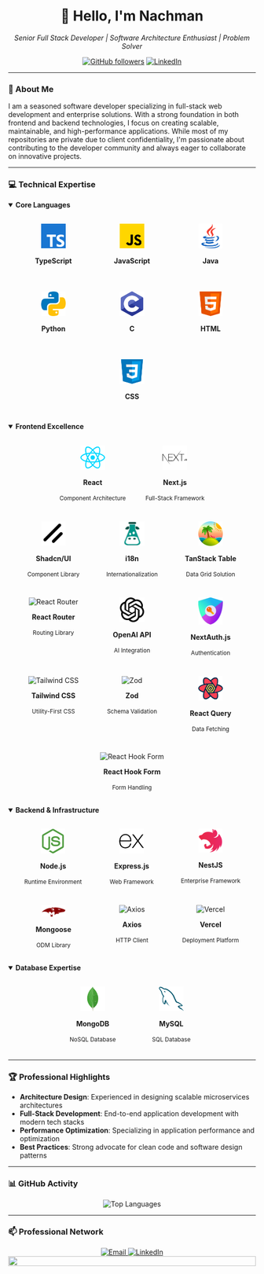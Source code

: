 <div align="center">
  <h1>👋 Hello, I'm Nachman</h1>
  <p><em>Senior Full Stack Developer | Software Architecture Enthusiast | Problem Solver</em></p>
  
  [![GitHub followers](https://img.shields.io/github/followers/Nachman-Libermensh?style=social)](https://github.com/Nachman-Libermensh)
  [![LinkedIn](https://img.shields.io/badge/LinkedIn-Connect-blue)](https://www.linkedin.com)
</div>

---

### 🚀 About Me

I am a seasoned software developer specializing in full-stack web development and enterprise solutions. With a strong foundation in both frontend and backend technologies, I focus on creating scalable, maintainable, and high-performance applications. While most of my repositories are private due to client confidentiality, I'm passionate about contributing to the developer community and always eager to collaborate on innovative projects.

---

### 💻 Technical Expertise

<details open>
<summary><b>Core Languages</b></summary>
<div style="display: flex; justify-content: center; flex-wrap: wrap; gap: 40px; padding: 20px; margin: 10px;">
  <div align="center" style="min-width: 120px;">
    <img src="https://github.com/Nachman-Libermensh/Nachman-Libermensh/blob/main/public/typescript.svg" width="50" alt="TypeScript"/>
    <p><strong>TypeScript</strong></p>
  </div>
  <div align="center" style="min-width: 120px;">
    <img src="https://github.com/Nachman-Libermensh/Nachman-Libermensh/blob/main/public/javascript.svg" width="50" alt="JavaScript"/>
    <p><strong>JavaScript</strong></p>
  </div>
  <div align="center" style="min-width: 120px;">
    <img src="https://github.com/Nachman-Libermensh/Nachman-Libermensh/blob/main/public/java.svg" width="50" alt="Java"/>
    <p><strong>Java</strong></p>
  </div>
  <div align="center" style="min-width: 120px;">
    <img src="https://github.com/Nachman-Libermensh/Nachman-Libermensh/blob/main/public/python.svg" width="50" alt="Python"/>
    <p><strong>Python</strong></p>
  </div>
  <div align="center" style="min-width: 120px;">
    <img src="https://github.com/Nachman-Libermensh/Nachman-Libermensh/blob/main/public/c.svg" width="50" alt="C"/>
    <p><strong>C</strong></p>
  </div>
  <div align="center" style="min-width: 120px;">
    <img src="https://github.com/Nachman-Libermensh/Nachman-Libermensh/blob/main/public/html.svg" width="50" alt="HTML"/>
    <p><strong>HTML</strong></p>
  </div>
  <div align="center" style="min-width: 120px;">
    <img src="https://github.com/Nachman-Libermensh/Nachman-Libermensh/blob/main/public/css.svg" width="50" alt="CSS"/>
    <p><strong>CSS</strong></p>
  </div>
</div>
</details>

<details open>
<summary><b>Frontend Excellence</b></summary>
<div style="display: flex; justify-content: center; flex-wrap: wrap; gap: 40px; padding: 20px; margin: 10px;">
  <div align="center" style="min-width: 120px;">
    <img src="https://github.com/Nachman-Libermensh/Nachman-Libermensh/blob/main/public/reactjs.svg" width="50" alt="React"/>
    <p><strong>React</strong></p>
    <small>Component Architecture</small>
  </div>
  <div align="center" style="min-width: 120px;">
    <img src="https://github.com/Nachman-Libermensh/Nachman-Libermensh/blob/main/public/nextjs.svg" width="50" alt="Next.js"/>
    <p><strong>Next.js</strong></p>
    <small>Full-Stack Framework</small>
  </div>
  <div align="center" style="min-width: 120px;">
    <img src="https://github.com/Nachman-Libermensh/Nachman-Libermensh/blob/main/public/shadcn-ui-logo.svg" width="50" alt="shadcn/ui"/>
    <p><strong>Shadcn/UI</strong></p>
    <small>Component Library</small>
  </div>
  <div align="center" style="min-width: 120px;">
    <img src="https://github.com/Nachman-Libermensh/Nachman-Libermensh/blob/main/public/i18n.png" width="50" alt="i18n"/>
    <p><strong>i18n</strong></p>
    <small>Internationalization</small>
  </div>
  <div align="center" style="min-width: 120px;">
    <img src="https://github.com/Nachman-Libermensh/Nachman-Libermensh/blob/main/public/tanstack-table.png" width="50" alt="TanStack Table"/>
    <p><strong>TanStack Table</strong></p>
    <small>Data Grid Solution</small>
  </div>
  <div align="center" style="min-width: 120px;">
    <img src="https://reactrouter.com/_brand/React%20Router%20Brand%20Assets/React%20Router%20Logo/Light.svg" width="50" alt="React Router"/>
    <p><strong>React Router</strong></p>
    <small>Routing Library</small>
  </div>
  <div align="center" style="min-width: 120px;">
    <img src="https://github.com/Nachman-Libermensh/Nachman-Libermensh/blob/main/public/openAi.svg" width="50" alt="OpenAI API"/>
    <p><strong>OpenAI API</strong></p>
    <small>AI Integration</small>
  </div>
  <div align="center" style="min-width: 120px;">
    <img src="https://github.com/Nachman-Libermensh/Nachman-Libermensh/blob/main/public/next-auth.png" width="50" alt="NextAuth.js"/>
    <p><strong>NextAuth.js</strong></p>
    <small>Authentication</small>
  </div>
  <div align="center" style="min-width: 120px;">
    <img src="https://tailwindcss.com/_next/static/media/tailwindcss-mark.79614a5f61617ba49a0891494521226b.svg" width="50" alt="Tailwind CSS"/>
    <p><strong>Tailwind CSS</strong></p>
    <small>Utility-First CSS</small>
  </div>
  <div align="center" style="min-width: 120px;">
    <img src="https://zod.dev/logo.svg" width="50" alt="Zod"/>
    <p><strong>Zod</strong></p>
    <small>Schema Validation</small>
  </div>
  <div align="center" style="min-width: 120px;">
    <img src="https://raw.githubusercontent.com/TanStack/query/main/media/emblem-light.svg" width="50" alt="TanStack Query"/>
    <p><strong>React Query</strong></p>
    <small>Data Fetching</small>
  </div>
  <div align="center" style="min-width: 120px;">
    <img src="https://react-hook-form.com/images/logo/react-hook-form-logo.svg" width="50" alt="React Hook Form"/>
    <p><strong>React Hook Form</strong></p>
    <small>Form Handling</small>
  </div>
</div>
</details>

<details open>
<summary><b>Backend & Infrastructure</b></summary>
<div style="display: flex; justify-content: center; flex-wrap: wrap; gap: 40px; padding: 20px; margin: 10px;">
  <div align="center" style="min-width: 120px;">
    <img src="https://github.com/Nachman-Libermensh/Nachman-Libermensh/blob/main/public/nodejs.svg" width="50" alt="Node.js"/>
    <p><strong>Node.js</strong></p>
    <small>Runtime Environment</small>
  </div>
  <div align="center" style="min-width: 120px;">
    <img src="https://github.com/Nachman-Libermensh/Nachman-Libermensh/blob/main/public/express.svg" width="50" alt="Express.js"/>
    <p><strong>Express.js</strong></p>
    <small>Web Framework</small>
  </div>
  <div align="center" style="min-width: 120px;">
    <img src="https://github.com/Nachman-Libermensh/Nachman-Libermensh/blob/main/public/nestjs.svg" width="50" alt="NestJS"/>
    <p><strong>NestJS</strong></p>
    <small>Enterprise Framework</small>
  </div>
  <div align="center" style="min-width: 120px;">
    <img src="https://github.com/Nachman-Libermensh/Nachman-Libermensh/blob/main/public/mongoose.png" width="50" alt="Mongoose"/>
    <p><strong>Mongoose</strong></p>
    <small>ODM Library</small>
  </div>
  <div align="center" style="min-width: 120px;">
    <img src="https://axios-http.com/assets/logo.svg" width="50" alt="Axios"/>
    <p><strong>Axios</strong></p>
    <small>HTTP Client</small>
  </div>
  <div align="center" style="min-width: 120px;">
    <img src="https://assets.vercel.com/image/upload/v1588805858/repositories/vercel/logo.png" width="50" alt="Vercel"/>
    <p><strong>Vercel</strong></p>
    <small>Deployment Platform</small>
  </div>
</div>
</details>

<details open>
<summary><b>Database Expertise</b></summary>
<div style="display: flex; justify-content: center; flex-wrap: wrap; gap: 40px; padding: 20px; margin: 10px;">
  <div align="center" style="min-width: 120px;">
    <img src="https://github.com/Nachman-Libermensh/Nachman-Libermensh/blob/main/public/mongodb.svg" width="50" alt="MongoDB"/>
    <p><strong>MongoDB</strong></p>
    <small>NoSQL Database</small>
  </div>
  <div align="center" style="min-width: 120px;">
    <img src="https://github.com/Nachman-Libermensh/Nachman-Libermensh/blob/main/public/mysql.svg" width="50" alt="MySQL"/>
    <p><strong>MySQL</strong></p>
    <small>SQL Database</small>
  </div>
</div>
</details>

---

### 🏆 Professional Highlights

- **Architecture Design**: Experienced in designing scalable microservices architectures
- **Full-Stack Development**: End-to-end application development with modern tech stacks
- **Performance Optimization**: Specializing in application performance and optimization
- **Best Practices**: Strong advocate for clean code and software design patterns

---

### 📊 GitHub Activity

<div align="center">
  <img src="https://github-readme-stats.vercel.app/api/top-langs/?username=Nachman-Libermensh&layout=compact&theme=tokyonight&hide_border=true" alt="Top Languages" />
</div>

---

### 📫 Professional Network

<div align="center">
  <a href="mailto:bn8475266@gmail.com">
    <img src="https://img.shields.io/badge/Email-Contact%20for%20Collaboration-red?style=for-the-badge&logo=gmail" alt="Email"/>
  </a>
  <a href="https://www.linkedin.com">
    <img src="https://img.shields.io/badge/LinkedIn-Professional%20Network-blue?style=for-the-badge&logo=linkedin" alt="LinkedIn"/>
  </a>
</div>

<div align="center">
  <img width="100%" height="20px" src="https://camo.githubusercontent.com/4a5f2a185ba8add838b82fdf3904bc8e5c0723b56f44c60099256a3e8d038977/68747470733a2f2f692e696d6775722e636f6d2f644261534b57462e676966">
</div>
